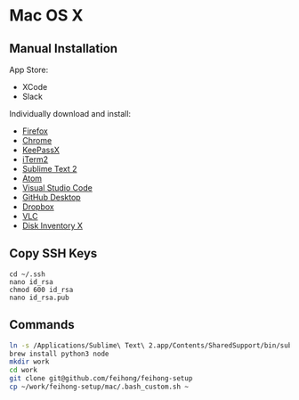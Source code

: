 # Mac OS X

## Manual Installation

App Store:

- XCode
- Slack

Individually download and install: 

- [Firefox](https://www.mozilla.org/en-US/firefox/new/)
- [Chrome](https://www.google.com/chrome/)
- [KeePassX](https://www.keepassx.org/downloads)
- [iTerm2](https://www.iterm2.com/downloads.html)
- [Sublime Text 2](https://www.sublimetext.com/2)
- [Atom](https://atom.io/download/mac)
- [Visual Studio Code](https://code.visualstudio.com/download)
- [GitHub Desktop](https://desktop.github.com/)
- [Dropbox](https://www.dropbox.com/downloading?os=mac)
- [VLC](https://www.videolan.org/vlc/download-macosx.html)
- [Disk Inventory X](http://www.derlien.com/downloads/index.html)

## Copy SSH Keys


```
cd ~/.ssh
nano id_rsa
chmod 600 id_rsa
nano id_rsa.pub
```

## Commands

```bash
ln -s /Applications/Sublime\ Text\ 2.app/Contents/SharedSupport/bin/subl ~/bin/subl
brew install python3 node
mkdir work
cd work
git clone git@github.com/feihong/feihong-setup
cp ~/work/feihong-setup/mac/.bash_custom.sh ~
```
